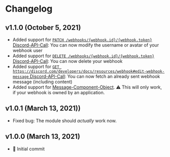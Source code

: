 # Changelog
## v1.1.0 (October 5, 2021)
* Added support for [`PATCH /webhooks/{webhook.id}/{webhook.token}` Discord-API-Call](https://discord.com/developers/docs/resources/webhook#modify-webhook-with-token): You can now modify the username or avatar of your webhook user 
* Added support for [`DELETE /webhooks/{webhook.id}/{webhook.token}` Discord-API-Call](https://discord.com/developers/docs/resources/webhook#delete-webhook-with-token): You can now delete your webhook
* Added support for [`GET https://discord.com/developers/docs/resources/webhook#edit-webhook-message` Discord-API-Call](https://discord.com/developers/docs/resources/webhook#get-webhook-message): You can now fetch an already sent webhook message (including content)
* Added support for [Message-Component-Object](https://discord.com/developers/docs/interactions/message-components#component-object). ⚠ This will only work, if your webhook is owned by an application.

## v1.0.1 (March 13, 2021))
* Fixed bug: The module should *actually* work now. 

## v1.0.0 (March 13, 2021)
* 🚀 Initial commit